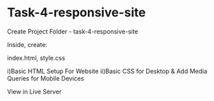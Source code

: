 # Task-4-responsive-site

Create Project Folder - task-4-responsive-site

Inside, create:

index.html,
style.css

i)Basic HTML Setup For Website
ii)Basic CSS for Desktop & Add Media Queries for Mobile Devices

View in Live Server
